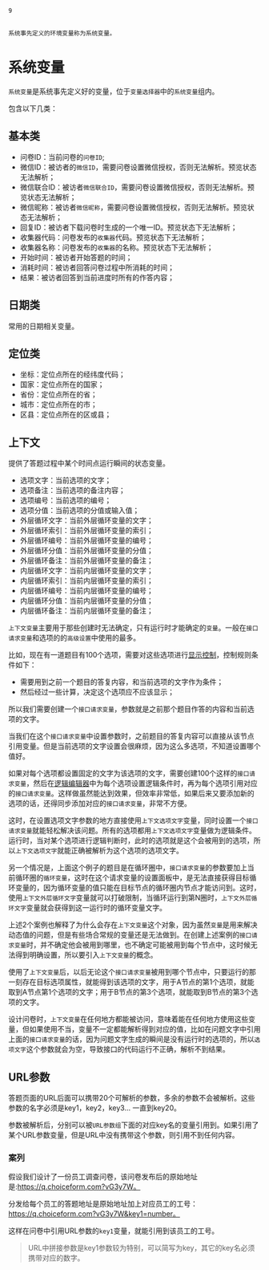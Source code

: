 ```index
9
```
```tag

```
```summary
系统事先定义的环境变量称为系统变量。
```
# 系统变量

`系统变量`是系统事先定义好的变量，位于`变量选择器`中的`系统变量`组内。

包含以下几类：

## 基本类
+ 问卷ID：当前问卷的`问卷ID`;
+ 微信ID：被访者的`微信ID`，需要问卷设置微信授权，否则无法解析。预览状态无法解析；
+ 微信联合ID：被访者`微信联合ID`，需要问卷设置微信授权，否则无法解析。预览状态无法解析；
+ 微信昵称：被访者`微信昵称`，需要问卷设置微信授权，否则无法解析。预览状态无法解析；
+ 回复ID：被访者下载问卷时生成的一个唯一ID。预览状态下无法解析；
+ 收集器代码：问卷发布的`收集器`代码。预览状态下无法解析；
+ 收集器名称：问卷发布的`收集器`的名称。预览状态下无法解析；
+ 开始时间：被访者开始答题的时间；
+ 消耗时间：被访者回答问卷过程中所消耗的时间；
+ 结果：被访者回答到当前进度时所有的作答内容；

## 日期类
常用的日期相关变量。

## 定位类
+ 坐标：定位点所在的经纬度代码；
+ 国家：定位点所在的国家；
+ 省份：定位点所在的省；
+ 城市：定位点所在的市；
+ 区县：定位点所在的区或县；

## 上下文
提供了答题过程中某个时间点运行瞬间的状态变量。

+ 选项文字：当前选项的文字；
+ 选项备注：当前选项的备注内容；
+ 选项编号：当前选项的编号；
+ 选项分值：当前选项的分值或输入值；
+ 外层循环文字：当前外层循环变量的文字；
+ 外层循环索引：当前外层循环变量的索引；
+ 外层循环编号：当前外层循环变量的编号；
+ 外层循环分值：当前外层循环变量的分值；
+ 外层循环备注：当前外层循环变量的备注；
+ 内层循环文字：当前内层循环变量的文字；
+ 内层循环索引：当前内层循环变量的索引；
+ 内层循环编号：当前内层循环变量的编号；
+ 内层循环分值：当前内层循环变量的分值；
+ 内层循环备注：当前内层循环变量的备注；

`上下文变量`主要用于那些创建时无法确定，只有运行时才能确定的`变量`。一般在`接口请求变量`和选项的的`高级设置`中使用的最多。

比如，现在有一道题目有100个选项，需要对这些选项进行[显示控制](../11nodeSettings/04optionAdvancedSetting/02displayCondition.md)，控制规则条件如下：
+ 需要用到之前一个题目的答复内容，和当前选项的文字作为条件；
+ 然后经过一些计算，决定这个选项应不应该显示；

所以我们需要创建一个`接口请求变量`，参数就是之前那个题目作答的内容和当前选项的文字。

当我们在这个`接口请求变量`中设置参数时，之前题目的答复内容可以直接从该节点引用变量。但是当前选项的文字设置会很麻烦，因为这么多选项，不知道设置哪个值好。

如果对每个选项都设置固定的文字为该选项的文字，需要创建100个这样的`接口请求变量`，然后在[逻辑编辑器](../17advancedFunction/advancedLogicSetting/01logicSetting.md)中为每个选项设置逻辑条件时，再为每个选项引用对应的`接口请求变量`。这样做虽然能达到效果，但效率非常低，如果后来又要添加新的选项的话，还得同步添加对应的`接口请求变量`，非常不方便。

这时，在设置选项文字参数的地方直接使用`上下文选项文字`变量，同时设置一个`接口请求变量`就能轻松解决该问题。所有的选项都用`上下文选项文字`变量做为逻辑条件。运行时，当对某个选项进行逻辑判断时，此时的选项就是这个会被用到的选项，所以`上下文选项文字`就能正确被解析为这个选项的选项文字。

另一个情况是，上面这个例子的题目是在循环圈中，`接口请求变量`的参数要加上当前循环圈的`循环变量`，这时在这个请求变量的设置面板中，是无法直接获得目标循环变量的，因为循环变量的值只能在目标节点的循环圈内节点才能访问到。这时，使用`上下文外层循环文字`变量就可以打破限制，当循环运行到第N圈时，`上下文外层循环文字`变量就会获得到这一运行时的循环变量文字。

上述2个案例也解释了为什么会存在`上下文变量`这个对象，因为虽然`变量`是用来解决动态值的问题，但是有些场合常规的变量还是无法做到。在创建上述案例的`接口请求变量`时，并不确定他会被用到哪里，也不确定可能被用到每个节点中，这时候无法得到明确设置，所以要引入`上下文变量`的概念。

使用了`上下文变量`后，以后无论这个`接口请求变量`被用到哪个节点中，只要运行的那一刻存在目标选项属性，就能得到该选项的文字，用于A节点的第1个选项，就能取到A节点第1个选项的文字；用于B节点的第3个选项，就能取到B节点的第3个选项的文字。

设计问卷时，`上下文变量`在任何地方都能被访问，意味着能在任何地方使用这些变量，但如果使用不当，变量不一定都能解析得到对应的值，比如在问题文字中引用上面的`接口请求变量`的话，因为问题文字生成的瞬间是没有运行时的选项的，所以`选项文字`这个参数就会为空，导致接口的代码运行不正确，解析不到结果。

## URL参数
答题页面的URL后面可以携带20个可解析的参数，多余的参数不会被解析。这些参数的名字必须是key1，key2，key3... 一直到key20。

参数被解析后，分别可以被`URL参数组`下面的对应key名的变量引用到。如果引用了某个URL参数变量，但是URL中没有携带这个参数，则引用不到任何内容。

### 案列
假设我们设计了一份员工调查问卷，该问卷发布后的原始地址是:https://q.choiceform.com?vG3y7W。

分发给每个员工的答题地址是原始地址加上对应员工的工号：https://q.choiceform.com?vG3y7W&key1=number。

这样在问卷中引用URL参数的`key1`变量，就能引用到该员工的工号。

> URL中拼接参数是key1参数较为特别，可以简写为key，其它的key名必须携带对应的数字。